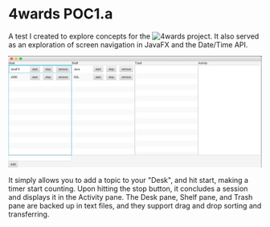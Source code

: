 # 4wards POC1.a
A test I created to explore concepts for the ![4wards project](https://github.com/tunepruner/4wards). It also served as an exploration of screen navigation in JavaFX and the Date/Time API. 

![this](ScreenShot.png)

It simply allows you to add a topic to your "Desk", and hit start, making a timer start counting. Upon hitting the stop button, it concludes a session and displays it in the Activity pane. The Desk pane, Shelf pane, and Trash pane are backed up in text files, and they support drag and drop sorting and transferring. 
